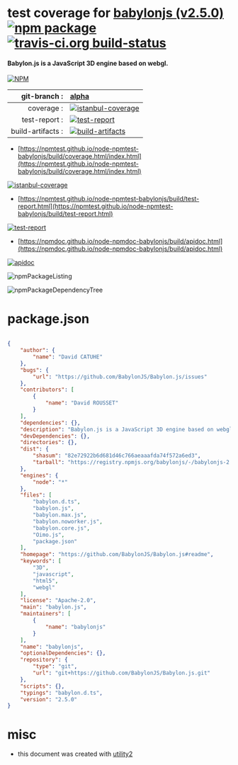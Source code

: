 # test coverage for  [babylonjs (v2.5.0)](https://github.com/BabylonJS/Babylon.js#readme)  [![npm package](https://img.shields.io/npm/v/npmtest-babylonjs.svg?style=flat-square)](https://www.npmjs.org/package/npmtest-babylonjs) [![travis-ci.org build-status](https://api.travis-ci.org/npmtest/node-npmtest-babylonjs.svg)](https://travis-ci.org/npmtest/node-npmtest-babylonjs)
#### Babylon.js is a JavaScript 3D engine based on webgl.

[![NPM](https://nodei.co/npm/babylonjs.png?downloads=true&downloadRank=true&stars=true)](https://www.npmjs.com/package/babylonjs)

| git-branch : | [alpha](https://github.com/npmtest/node-npmtest-babylonjs/tree/alpha)|
|--:|:--|
| coverage : | [![istanbul-coverage](https://npmtest.github.io/node-npmtest-babylonjs/build/coverage.badge.svg)](https://npmtest.github.io/node-npmtest-babylonjs/build/coverage.html/index.html)|
| test-report : | [![test-report](https://npmtest.github.io/node-npmtest-babylonjs/build/test-report.badge.svg)](https://npmtest.github.io/node-npmtest-babylonjs/build/test-report.html)|
| build-artifacts : | [![build-artifacts](https://npmtest.github.io/node-npmtest-babylonjs/glyphicons_144_folder_open.png)](https://github.com/npmtest/node-npmtest-babylonjs/tree/gh-pages/build)|

- [https://npmtest.github.io/node-npmtest-babylonjs/build/coverage.html/index.html](https://npmtest.github.io/node-npmtest-babylonjs/build/coverage.html/index.html)

[![istanbul-coverage](https://npmtest.github.io/node-npmtest-babylonjs/build/screenCapture.buildCi.browser.%252Ftmp%252Fbuild%252Fcoverage.lib.html.png)](https://npmtest.github.io/node-npmtest-babylonjs/build/coverage.html/index.html)

- [https://npmtest.github.io/node-npmtest-babylonjs/build/test-report.html](https://npmtest.github.io/node-npmtest-babylonjs/build/test-report.html)

[![test-report](https://npmtest.github.io/node-npmtest-babylonjs/build/screenCapture.buildCi.browser.%252Ftmp%252Fbuild%252Ftest-report.html.png)](https://npmtest.github.io/node-npmtest-babylonjs/build/test-report.html)

- [https://npmdoc.github.io/node-npmdoc-babylonjs/build/apidoc.html](https://npmdoc.github.io/node-npmdoc-babylonjs/build/apidoc.html)

[![apidoc](https://npmdoc.github.io/node-npmdoc-babylonjs/build/screenCapture.buildCi.browser.%252Ftmp%252Fbuild%252Fapidoc.html.png)](https://npmdoc.github.io/node-npmdoc-babylonjs/build/apidoc.html)

![npmPackageListing](https://npmtest.github.io/node-npmtest-babylonjs/build/screenCapture.npmPackageListing.svg)

![npmPackageDependencyTree](https://npmtest.github.io/node-npmtest-babylonjs/build/screenCapture.npmPackageDependencyTree.svg)



# package.json

```json

{
    "author": {
        "name": "David CATUHE"
    },
    "bugs": {
        "url": "https://github.com/BabylonJS/Babylon.js/issues"
    },
    "contributors": [
        {
            "name": "David ROUSSET"
        }
    ],
    "dependencies": {},
    "description": "Babylon.js is a JavaScript 3D engine based on webgl.",
    "devDependencies": {},
    "directories": {},
    "dist": {
        "shasum": "82e72922b6d681d46c766aeaaafda74f572a6ed3",
        "tarball": "https://registry.npmjs.org/babylonjs/-/babylonjs-2.5.0.tgz"
    },
    "engines": {
        "node": "*"
    },
    "files": [
        "babylon.d.ts",
        "babylon.js",
        "babylon.max.js",
        "babylon.noworker.js",
        "babylon.core.js",
        "Oimo.js",
        "package.json"
    ],
    "homepage": "https://github.com/BabylonJS/Babylon.js#readme",
    "keywords": [
        "3D",
        "javascript",
        "html5",
        "webgl"
    ],
    "license": "Apache-2.0",
    "main": "babylon.js",
    "maintainers": [
        {
            "name": "babylonjs"
        }
    ],
    "name": "babylonjs",
    "optionalDependencies": {},
    "repository": {
        "type": "git",
        "url": "git+https://github.com/BabylonJS/Babylon.js.git"
    },
    "scripts": {},
    "typings": "babylon.d.ts",
    "version": "2.5.0"
}
```



# misc
- this document was created with [utility2](https://github.com/kaizhu256/node-utility2)
